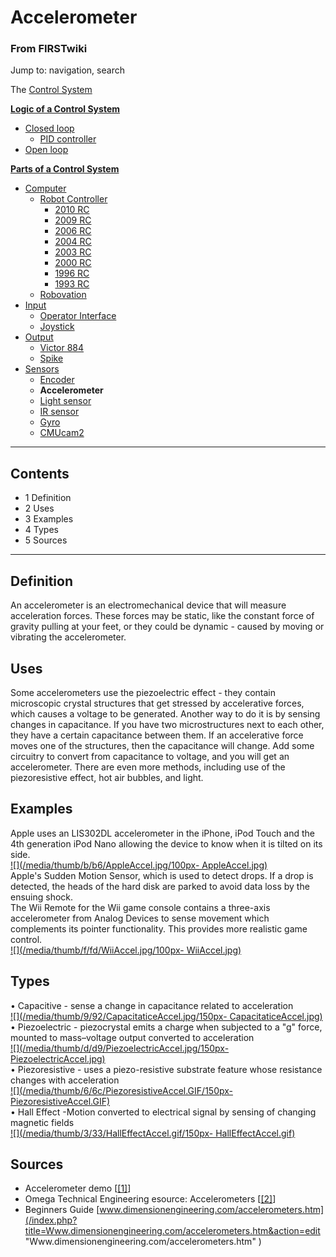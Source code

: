 # Accelerometer

### From FIRSTwiki

Jump to: navigation, search

The [Control System](/index.php/Control_system "Control system" )

**[Logic of a Control System](/index.php/Logic_of_a_control_system "Logic of a control system" )**

  * [Closed loop](/index.php/Closed_loop "Closed loop" )
    * [PID controller](/index.php/PID_controller "PID controller" )
  * [Open loop](/index.php/Open_loop "Open loop" )

**[Parts of a Control System](/index.php/Parts_of_a_control_system "Parts of a control system" )**

  * [Computer](/index.php/Computer "Computer" )
    * [Robot Controller](/index.php/Robot_Controller "Robot Controller" )
      * [2010 RC](/index.php/Robot_Controller_%282010%29 "Robot Controller \(2010\)" )
      * [2009 RC](/index.php/Robot_Controller_%282009%29 "Robot Controller \(2009\)" )
      * [2006 RC](/index.php/Robot_Controller_%282006%29 "Robot Controller \(2006\)" )
      * [2004 RC](/index.php/Robot_Controller_%282004%29 "Robot Controller \(2004\)" )
      * [2003 RC](/index.php/Robot_Controller_%282003%29 "Robot Controller \(2003\)" )
      * [2000 RC](/index.php/Robot_Controller_%282000%29 "Robot Controller \(2000\)" )
      * [1996 RC](/index.php?title=Robot_Controller_%281996%29&action=edit "Robot Controller \(1996\)" )
      * [1993 RC](/index.php?title=Robot_Controller_%281993%29&action=edit "Robot Controller \(1993\)" )
    * [Robovation](/index.php/Robovation "Robovation" )
  * [Input](/index.php/Input "Input" )
    * [Operator Interface](/index.php/Operator_Interface "Operator Interface" )
    * [Joystick](/index.php/Joystick "Joystick" )
  * [Output](/index.php/Output "Output" )
    * [Victor 884](/index.php/Victor_884 "Victor 884" )
    * [Spike](/index.php/Spike "Spike" )
  * [Sensors](/index.php/Sensor "Sensor" )
    * [Encoder](/index.php/Encoder "Encoder" )
    * **Accelerometer**
    * [Light sensor](/index.php?title=Light_sensor&action=edit "Light sensor" )
    * [IR sensor](/index.php/IR_sensor "IR sensor" )
    * [Gyro](/index.php/Gyro "Gyro" )
    * [CMUcam2](/index.php/CMUcam2 "CMUcam2" )  
---  
  
## Contents

  * 1 Definition
  * 2 Uses
  * 3 Examples
  * 4 Types
  * 5 Sources  
---  
  

## Definition

An accelerometer is an electromechanical device that will measure acceleration
forces. These forces may be static, like the constant force of gravity pulling
at your feet, or they could be dynamic - caused by moving or vibrating the
accelerometer.


## Uses

Some accelerometers use the piezoelectric effect - they contain microscopic
crystal structures that get stressed by accelerative forces, which causes a
voltage to be generated. Another way to do it is by sensing changes in
capacitance. If you have two microstructures next to each other, they have a
certain capacitance between them. If an accelerative force moves one of the
structures, then the capacitance will change. Add some circuitry to convert
from capacitance to voltage, and you will get an accelerometer. There are even
more methods, including use of the piezoresistive effect, hot air bubbles, and
light.


## Examples

Apple uses an LIS302DL accelerometer in the iPhone, iPod Touch and the 4th
generation iPod Nano allowing the device to know when it is tilted on its
side.  
[![](/media/thumb/b/b6/AppleAccel.jpg/100px-
AppleAccel.jpg)](/index.php/Image:AppleAccel.jpg "" )  
Apple's Sudden Motion Sensor, which is used to detect drops. If a drop is
detected, the heads of the hard disk are parked to avoid data loss by the
ensuing shock.  
The Wii Remote for the Wii game console contains a three-axis accelerometer
from Analog Devices to sense movement which complements its pointer
functionality. This provides more realistic game control.  
[![](/media/thumb/f/fd/WiiAccel.jpg/100px-
WiiAccel.jpg)](/index.php/Image:WiiAccel.jpg "" )


## Types

• Capacitive - sense a change in capacitance related to acceleration  
[![](/media/thumb/9/92/CapacitaticeAccel.jpg/150px-
CapacitaticeAccel.jpg)](/index.php/Image:CapacitaticeAccel.jpg "" )  
• Piezoelectric - piezocrystal emits a charge when subjected to a "g" force,
mounted to mass–voltage output converted to acceleration  
[![](/media/thumb/d/d9/PiezoelectricAccel.jpg/150px-
PiezoelectricAccel.jpg)](/index.php/Image:PiezoelectricAccel.jpg "" )  
• Piezoresistive - uses a piezo-resistive substrate feature whose resistance
changes with acceleration  
[![](/media/thumb/6/6c/PiezoresistiveAccel.GIF/150px-
PiezoresistiveAccel.GIF)](/index.php/Image:PiezoresistiveAccel.GIF "" )  
• Hall Effect -Motion converted to electrical signal by sensing of changing
magnetic fields  
[![](/media/thumb/3/33/HallEffectAccel.gif/150px-
HallEffectAccel.gif)](/index.php/Image:HallEffectAccel.gif "" )  


## Sources

  * Accelerometer demo [[[1]](http://www.youtube.com/watch?v=9NEiBDBXFEQ "http://www.youtube.com/watch?v=9NEiBDBXFEQ" )] 
  * Omega Technical Engineering esource: Accelerometers [[[2]](http://www.omega.com/prodinfo/accelerometers.html "http://www.omega.com/prodinfo/accelerometers.html" )] 
  * Beginners Guide [www.dimensionengineering.com/accelerometers.htm](/index.php?title=Www.dimensionengineering.com/accelerometers.htm&action=edit "Www.dimensionengineering.com/accelerometers.htm" )


